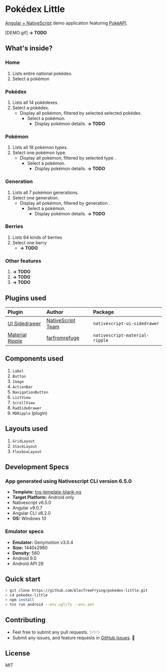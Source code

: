 
# Pokédex Little

[Angular + NativeScript] demo application featuring [PokéAPI].

[DEMO.gif] **→ TODO**

## What's inside?

### Home

1. Lists entire national pokédex.
2. Select a pokémon

### Pokédex

1. Lists all 14 pokédexes.
2. Select a pokédex.
   -  Display all pokémon, filtered by selected selected pokédex.
      -  Select a pokémon.
         -  Display pokémon details. **→ TODO**

### Pokémon

1. Lists all 18 pokémon types.
2. Select one pokémon type.
   -  Display all pokémon, filtered by selected type .
      -  Select a pokémon.
         -  Display pokémon details. **→ TODO**

### Generation

1. Lists all 7 pokémon generations.
2. Select one generation.
   -  Display all pokémon, filtered by generation .
      -  Select a pokémon.
         -  Display pokémon details. **→ TODO**

### Berries

1. Lists 64 kinds of berries
2. Select one berry
    -  **→ TODO**

### Other features

1. **→ TODO**
2. **→ TODO**
3. **→ TODO**

## Plugins used

 | Plugin            | Author              | Package                        |
 | :---------------- | :------------------ | :----------------------------- |
 | [UI Sidedrawer]   | [NativeScript Team] | `nativescript-ui-sidedrawer`   |
 | [Material Ripple] | [farfromrefuge]     | `nativescript-material-ripple` |

## Components used

1. `Label`
6. `Button`
8. `Image`
2. `ActionBar`
3. `NavigationButton`
5. `ListView`
4. `ScrollView`
7. `RadSideDrawer`
9. `MDRipple` (plugin)

## Layouts used

1. `GridLayout`
2. `StackLayout`
3. `FlexboxLayout`

## Development Specs

### App generated using Nativescript CLI version 6.5.0

- **Template:** [tns-template-blank-ng]
- **Target Platform:** Android only
- Nativescript v6.5.0
- Angular v9.0.7
- Angular CLI v8.2.0
- **OS:** Windows 10

### Emulator specs

- **Emulator:** Genymotion v3.0.4
- **Size:** 1440x2960
- **Density:** 560
- Android 9.0
- Android API 28

## Quick start

``` bash
> git clone https://github.com/ElecTreeFrying/pokedex-little.git
> cd pokedex-little
> npm install
> tns run android --env.uglify --env.aot
```

## Contributing

- Feel free to submit any pull requests. ✨✨✨
- Submit any issues, and feature requests in [GitHub Issues]. 🐹

## License

MIT

[Angular + NativeScript]: https://www.nativescript.org/nativescript-is-how-you-build-native-mobile-apps-with-angular
[PokéAPI]: https://pokeapi.co/

[IntelliSense and Access to the Native APIs via TypeScript]: https://docs.nativescript.org/core-concepts/accessing-native-apis-with-javascript#intellisense-and-access-to-the-native-apis-via-typescript

[UI Sidedrawer]: https://market.nativescript.org/plugins/nativescript-ui-sidedrawer
[Material Ripple]: https://market.nativescript.org/plugins/nativescript-material-ripple

[NativeScript Team]: https://market.nativescript.org/author/tns-bot
[farfromrefuge]: https://market.nativescript.org/author/farfromrefuge

[tns-template-blank-ng]: https://market.nativescript.org/plugins/tns-template-blank-ng

[GitHub Issues]: https://github.com/ElecTreeFrying/pokedex-little/issues